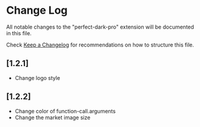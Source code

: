 # Change Log

All notable changes to the "perfect-dark-pro" extension will be documented in this file.

Check [Keep a Changelog](http://keepachangelog.com/) for recommendations on how to structure this file.

## [1.2.1]

- Change logo style

## [1.2.2]

- Change color of function-call.arguments
- Change the market image size